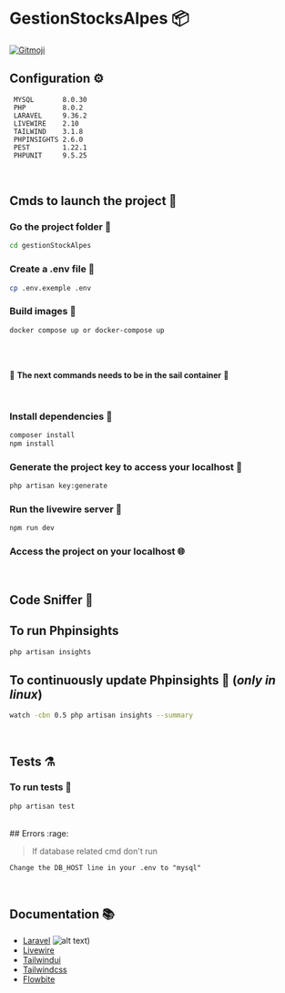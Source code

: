 # GestionStocksAlpes 📦

<a href="https://gitmoji.dev">
  <img src="https://img.shields.io/badge/gitmoji-%20😜%20😍-FFDD67.svg?style=flat-square" alt="Gitmoji">
</a>

## Configuration ⚙️

```
 MYSQL       8.0.30
 PHP         8.0.2 
 LARAVEL     9.36.2
 LIVEWIRE    2.10 
 TAILWIND    3.1.8
 PHPINSIGHTS 2.6.0
 PEST        1.22.1
 PHPUNIT     9.5.25
 ```
 <br />
        
## Cmds to launch the project 🚀

### Go the project folder 📂
```bash
cd gestionStockAlpes
```
### Create a .env file :page_facing_up:
```bash
cp .env.exemple .env
```
### Build images 🐳
```bash
docker compose up or docker-compose up
```
<br /> 
<br /> 

🚨  **The next commands needs to be in the sail container** 🚨

<br />  

### Install dependencies 🐡
```bash
composer install
npm install
```
### Generate the project key to access your localhost 🔑
```bash
php artisan key:generate
```

### Run the livewire server :octopus:
```bash
npm run dev
```
  
### Access the project on your localhost 🌐
 <br />
 
 ## Code Sniffer 👃
 
 ## To run Phpinsights
  ```bash
 php artisan insights
 ```
 
 ## To continuously update Phpinsights 🔁 (*only in linux*)
  ```bash
watch -cbn 0.5 php artisan insights --summary
 ```
 <br>
 
 ## Tests ⚗️
 
 ### To run tests :test_tube:
 ```bash
 php artisan test
 ```
 <br>
## Errors :rage:

> If database related cmd don't run 
```
Change the DB_HOST line in your .env to "mysql"
```
<br />

## Documentation 📚
* [Laravel](https://laravel.com/docs/9.x) ![alt text](https://cdn4.iconfinder.com/data/icons/logos-and-brands/512/194_Laravel_logo_logos-64.png))
* [Livewire](https://laravel-livewire.com/docs/2.x/quickstart)
* [Tailwindui](https://tailwindui.com/documentation)
* [Tailwindcss](https://tailwindcss.com/docs/utility-first)
* [Flowbite](https://flowbite.com/docs/getting-started/introduction)
